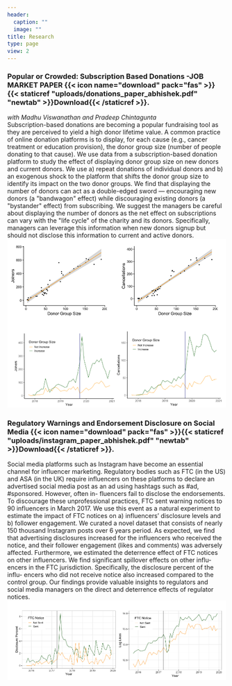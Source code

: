 ```yaml
---
header:
  caption: ""
  image: ""
title: Research
type: page
view: 2
---
```


 
### Popular or Crowded: Subscription Based Donations -JOB MARKET PAPER {{< icon name="download" pack="fas" >}}{{< staticref "uploads/donations_paper_abhishek.pdf" "newtab" >}}Download{{< /staticref >}}.
_with Madhu Viswanathan and Pradeep Chintagunta_\
Subscription-based donations are becoming a popular fundraising tool as they are perceived to yield a
high donor lifetime value. A common practice of online donation platforms is to display, for each cause
(e.g., cancer treatment or education provision), the donor group size (number of people donating to
that cause). We use data from a subscription-based donation platform to study the effect of displaying
donor group size on new donors and current donors. We use a) repeat donations of individual donors
and b) an exogenous shock to the platform that shifts the donor group size to identify its impact on
the two donor groups. We find that displaying the number of donors can act as a double-edged sword
— encouraging new donors (a "bandwagon" effect) while discouraging existing donors (a "bystander"
effect) from subscribing. We suggest the managers be careful about displaying the number of donors
as the net effect on subscriptions can vary with the "life cycle" of the charity and its donors. Specifically, managers can leverage this information when new donors signup but should not disclose this
information to current and active donors.
![Image](gi_research_img.png)


### Regulatory Warnings and Endorsement Disclosure on Social Media {{< icon name="download" pack="fas" >}}{{< staticref "uploads/instagram_paper_abhishek.pdf" "newtab" >}}Download{{< /staticref >}}.
Social media platforms such as Instagram have become an essential channel for influencer marketing. Regulatory bodies such as FTC (in the US) and ASA (in the UK) require influencers on these platforms to declare an advertised social media post as an ad using hashtags such as #ad, #sponsored. However, often in- fluencers fail to disclose the endorsements. To discourage these unprofessional practices, FTC sent warning notices to 90 influencers in March 2017. We use this event as a natural experiment to estimate the impact of FTC notices on a) influencers’ disclosure levels and b) follower engagement. We curated a novel dataset that consists of nearly 150 thousand Instagram posts over 6 years period. As expected, we find that advertising disclosures increased for the influencers who received the notice, and their follower engagement (likes and comments) was adversely affected. Furthermore, we estimated the deterrence effect of FTC notices on other influencers. We find significant spillover effects on other influ- encers in the FTC jurisdiction. Specifically, the disclosure percent of the influ- encers who did not receive notice also increased compared to the control group. Our findings provide valuable insights to regulators and social media managers on the direct and deterrence effects of regulator notices.
![Image](insta_research_img.png)




